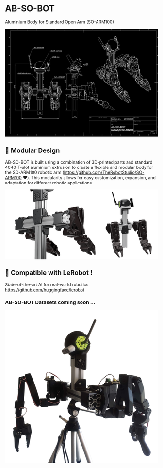 # AB-SO-BOT

Aluminium Body for Standard Open Arm (SO-ARM100)

![AB-SO-BOT Drawing](images/AB-SO-DARK.png)

## 🔩 Modular Design

AB-SO-BOT is built using a combination of 3D-printed parts and standard 4040-T-slot aluminium extrusion to create a flexible and modular body for the SO-ARM100 robotic arm (https://github.com/TheRobotStudio/SO-ARM100 ❤️).
This modularity allows for easy customization, expansion, and adaptation for different robotic applications.

![AB-SO-BOT Banner](images/AB-SO-banner.png)

## 🤗 Compatible with LeRobot !
State-of-the-art AI for real-world robotics
https://github.com/huggingface/lerobot
### AB-SO-BOT Datasets coming soon ...
![AB-SO-BOT Lime](images/ABSO-TRIPOD.png)
